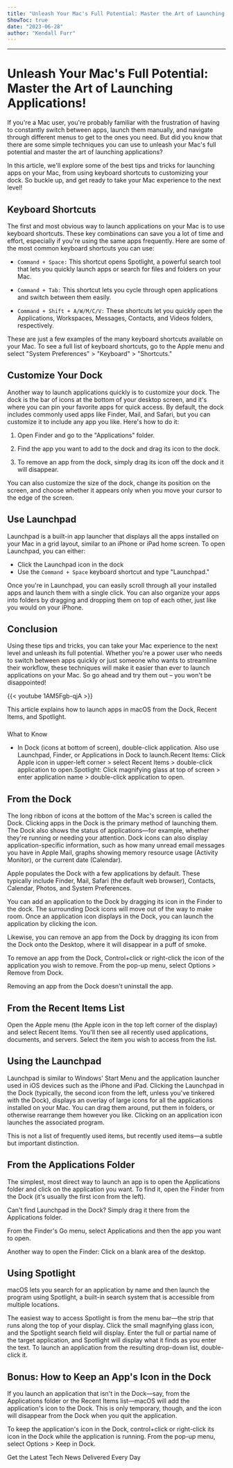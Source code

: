 ```yaml
---
title: "Unleash Your Mac's Full Potential: Master the Art of Launching Applications!"
ShowToc: true 
date: "2023-06-28"
author: "Kendall Furr"
---
```

*****
# Unleash Your Mac's Full Potential: Master the Art of Launching Applications!

If you're a Mac user, you're probably familiar with the frustration of having to constantly switch between apps, launch them manually, and navigate through different menus to get to the ones you need. But did you know that there are some simple techniques you can use to unleash your Mac's full potential and master the art of launching applications? 

In this article, we'll explore some of the best tips and tricks for launching apps on your Mac, from using keyboard shortcuts to customizing your dock. So buckle up, and get ready to take your Mac experience to the next level!

## Keyboard Shortcuts

The first and most obvious way to launch applications on your Mac is to use keyboard shortcuts. These key combinations can save you a lot of time and effort, especially if you're using the same apps frequently. Here are some of the most common keyboard shortcuts you can use:

- `Command + Space:` This shortcut opens Spotlight, a powerful search tool that lets you quickly launch apps or search for files and folders on your Mac.

- `Command + Tab:` This shortcut lets you cycle through open applications and switch between them easily.

- `Command + Shift + A/W/M/C/V:` These shortcuts let you quickly open the Applications, Workspaces, Messages, Contacts, and Videos folders, respectively.

These are just a few examples of the many keyboard shortcuts available on your Mac. To see a full list of keyboard shortcuts, go to the Apple menu and select "System Preferences" > "Keyboard" > "Shortcuts."

## Customize Your Dock

Another way to launch applications quickly is to customize your dock. The dock is the bar of icons at the bottom of your desktop screen, and it's where you can pin your favorite apps for quick access. By default, the dock includes commonly used apps like Finder, Mail, and Safari, but you can customize it to include any app you like. Here's how to do it:

1. Open Finder and go to the "Applications" folder.

2. Find the app you want to add to the dock and drag its icon to the dock.

3. To remove an app from the dock, simply drag its icon off the dock and it will disappear.

You can also customize the size of the dock, change its position on the screen, and choose whether it appears only when you move your cursor to the edge of the screen.

## Use Launchpad

Launchpad is a built-in app launcher that displays all the apps installed on your Mac in a grid layout, similar to an iPhone or iPad home screen. To open Launchpad, you can either:

- Click the Launchpad icon in the dock
- Use the `Command + Space` keyboard shortcut and type "Launchpad."

Once you're in Launchpad, you can easily scroll through all your installed apps and launch them with a single click. You can also organize your apps into folders by dragging and dropping them on top of each other, just like you would on your iPhone.

## Conclusion

Using these tips and tricks, you can take your Mac experience to the next level and unleash its full potential. Whether you're a power user who needs to switch between apps quickly or just someone who wants to streamline their workflow, these techniques will make it easier than ever to launch applications on your Mac. So go ahead and try them out – you won't be disappointed!

{{< youtube 1AM5Fgb-qjA >}} 




This article explains how to launch apps in macOS from the Dock, Recent Items, and Spotlight.

 
### 
What to Know
 
- In Dock (icons at bottom of screen), double-click application. Also use Launchpad, Finder, or Applications in Dock to launch.Recent Items: Click Apple icon in upper-left corner > select Recent Items > double-click application to open.Spotlight: Click magnifying glass at top of screen > enter application name > double-click application to open.

 
##   From the Dock  
 

The long ribbon of icons at the bottom of the Mac's screen is called the Dock. Clicking apps in the Dock is the primary method of launching them. The Dock also shows the status of applications—for example, whether they're running or needing your attention. Dock icons can also display application-specific information, such as how many unread email messages you have in Apple Mail, graphs showing memory resource usage (Activity Monitor), or the current date (Calendar).

 

Apple populates the Dock with a few applications by default. These typically include Finder, Mail, Safari (the default web browser), Contacts, Calendar, Photos, and System Preferences.

 

You can add an application to the Dock by dragging its icon in the Finder to the dock. The surrounding Dock icons will move out of the way to make room. Once an application icon displays in the Dock, you can launch the application by clicking the icon.

 

Likewise, you can remove an app from the Dock by dragging its icon from the Dock onto the Desktop, where it will disappear in a puff of smoke.

 

To remove an app from the Dock, Control+click or right-click the icon of the application you wish to remove. From the pop-up menu, select Options > Remove from Dock.

 
Removing an app from the Dock doesn't uninstall the app.
 
##   From the Recent Items List  
 

Open the Apple menu (the Apple icon in the top left corner of the display) and select Recent Items. You'll then see all recently used applications, documents, and servers. Select the item you wish to access from the list.

 
##   Using the Launchpad  
 

Launchpad is similar to Windows' Start Menu and the application launcher used in iOS devices such as the iPhone and iPad. Clicking the Launchpad in the Dock (typically, the second icon from the left, unless you've tinkered with the Dock), displays an overlay of large icons for all the applications installed on your Mac. You can drag them around, put them in folders, or otherwise rearrange them however you like. Clicking on an application icon launches the associated program.

 
This is not a list of frequently used items, but recently used items—a subtle but important distinction.
 
##   From the Applications Folder  
 

The simplest, most direct way to launch an app is to open the Applications folder and click on the application you want. To find it, open the Finder from the Dock (it's usually the first icon from the left).

 
Can't find Launchpad in the Dock? Simply drag it there from the Applications folder.
 

From the Finder's Go menu, select Applications and then the app you want to open.

 
Another way to open the Finder: Click on a blank area of the desktop.
 
##   Using Spotlight  
 

macOS lets you search for an application by name and then launch the program using Spotlight, a built-in search system that is accessible from multiple locations.

 

The easiest way to access Spotlight is from the menu bar—the strip that runs along the top of your display. Click the small magnifying glass icon, and the Spotlight search field will display. Enter the full or partial name of the target application, and Spotlight will display what it finds as you enter the text. To launch an application from the resulting drop-down list, double-click it.

 
##   Bonus: How to Keep an App's Icon in the Dock  
 

If you launch an application that isn't in the Dock—say, from the Applications folder or the Recent Items list—macOS will add the application's icon to the Dock. This is only temporary, though, and the icon will disappear from the Dock when you quit the application.

 

To keep the application's icon in the Dock, control+click or right-click its icon in the Dock while the application is running. From the pop-up menu, select Options > Keep in Dock.

 

Get the Latest Tech News Delivered Every Day




